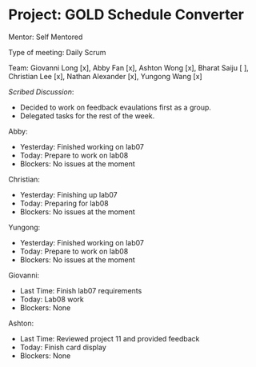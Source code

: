 # Project: GOLD Schedule Converter

Mentor: Self Mentored

Type of meeting: Daily Scrum

Team: Giovanni Long [x], Abby Fan [x], Ashton Wong [x], Bharat Saiju [ ], Christian Lee [x], Nathan Alexander [x], Yungong Wang [x]

*Scribed Discussion*:
- Decided to work on feedback evaulations first as a group.
- Delegated tasks for the rest of the week.

Abby:
 - Yesterday: Finished working on lab07
 - Today: Prepare to work on lab08
 - Blockers: No issues at the moment

Christian:
 - Yesterday: Finishing up lab07
 - Today: Preparing for lab08
 - Blockers: No issues at the moment

Yungong:
 - Yesterday: Finished working on lab07
 - Today: Prepare to work on lab08
 - Blockers: No issues at the moment

Giovanni:
 - Last Time: Finish lab07 requirements
 - Today: Lab08 work
 - Blockers: None

Ashton:
 - Last Time: Reviewed project 11 and provided feedback
 - Today: Finish card display
 - Blockers: None